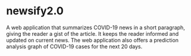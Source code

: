 # newsify2.0

A web application that summarizes COVID-19 news in a short paragraph, giving the reader a gist of the article. 
It keeps the reader informed and updated on current news. 
The web application also offers a prediction analysis graph of COVID-19 cases for the next 20 days.
